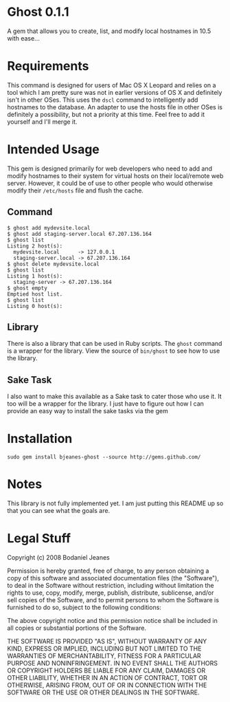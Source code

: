 Ghost 0.1.1
===========

A gem that allows you to create, list, and modify local hostnames in 10.5 with ease...

Requirements
============

This command is designed for users of Mac OS X Leopard and relies on a tool which I am pretty 
sure was not in earlier versions of OS X and definitely isn't in other OSes. This uses the `dscl`
command to intelligently add hostnames to the database. An adapter to use the hosts file in other OSes is definitely a possibility, but not a priority at this time. Feel free to add it yourself and I'll merge it.

Intended Usage
==============

This gem is designed primarily for web developers who need to add and modify hostnames to their system for virtual hosts on their local/remote web server. However, it could be of use to other people who would otherwise modify their `/etc/hosts` file and flush the cache.

Command
-------

    $ ghost add mydevsite.local
    $ ghost add staging-server.local 67.207.136.164
    $ ghost list
    Listing 2 host(s):
      mydevsite.local      -> 127.0.0.1
      staging-server.local -> 67.207.136.164
    $ ghost delete mydevsite.local    
    $ ghost list
    Listing 1 host(s):
      staging-server -> 67.207.136.164    
    $ ghost empty
    Emptied host list.
    $ ghost list
    Listing 0 host(s):

Library
-------

There is also a library that can be used in Ruby scripts. The `ghost` command is a wrapper for
the library. View the source of `bin/ghost` to see how to use the library.

Sake Task
---------

I also want to make this available as a Sake task to cater those who use it. It too will be a wrapper for the library. I just have to figure out how I can provide an easy way to install the sake tasks via the gem

Installation
============

    sudo gem install bjeanes-ghost --source http://gems.github.com/
    
Notes
=====

This library is not fully implemented yet. I am just putting this README up so that you can 
see what the goals are.

Legal Stuff
===========

Copyright (c) 2008 Bodaniel Jeanes

Permission is hereby granted, free of charge, to any person obtaining
a copy of this software and associated documentation files (the
"Software"), to deal in the Software without restriction, including
without limitation the rights to use, copy, modify, merge, publish,
distribute, sublicense, and/or sell copies of the Software, and to
permit persons to whom the Software is furnished to do so, subject to
the following conditions:

The above copyright notice and this permission notice shall be
included in all copies or substantial portions of the Software.

THE SOFTWARE IS PROVIDED "AS IS", WITHOUT WARRANTY OF ANY KIND,
EXPRESS OR IMPLIED, INCLUDING BUT NOT LIMITED TO THE WARRANTIES OF
MERCHANTABILITY, FITNESS FOR A PARTICULAR PURPOSE AND
NONINFRINGEMENT. IN NO EVENT SHALL THE AUTHORS OR COPYRIGHT HOLDERS BE
LIABLE FOR ANY CLAIM, DAMAGES OR OTHER LIABILITY, WHETHER IN AN ACTION
OF CONTRACT, TORT OR OTHERWISE, ARISING FROM, OUT OF OR IN CONNECTION
WITH THE SOFTWARE OR THE USE OR OTHER DEALINGS IN THE SOFTWARE.